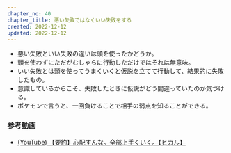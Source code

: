```yaml
---
chapter_no: 40
chapter_title: 悪い失敗ではなくいい失敗をする
created: 2022-12-12
updated: 2022-12-12
---
```

- 悪い失敗といい失敗の違いは頭を使ったかどうか。
- 頭を使わずにただがむしゃらに行動しただけではそれは無意味。
- いい失敗とは頭を使ってうまくいくと仮説を立てて行動して、結果的に失敗したもの。
- 意識しているからこそ、失敗したときに仮説がどう間違っていたのか気づける。
- ポケモンで言うと、一回負けることで相手の弱点を知ることができる。

### 参考動画
- [(YouTube) 【要約】心配すんな。全部上手くいく。【ヒカル】](https://www.youtube.com/watch?v=khsPp0SJgdw)
